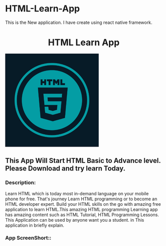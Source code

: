 # HTML-Learn-App
This is the New application. I have create using react native framework. 

<center><h1>HTML Learn App</h1></center>
	<img src="logo.png" style="height: 300px;width: 300px;">
	<h2>This App Will Start HTML Basic to Advance level. Please Download and try learn Today.</h2>

<h3>Description:</h3>
  Learn HTML which is today most in-demand language on your mobile phone for free.
That's journey Learn HTML programming or to become an HTML developer expert.
Build your HTML skills on the go with amazing free application to learn HTML.This amazing HTML programming Learning app has amazing content such as HTML Tutorial, HTML Programming Lessons.
This Application can be used by anyone want you a student. in This application in briefly explain.

<h3>App ScreenShort::</h3>
	
